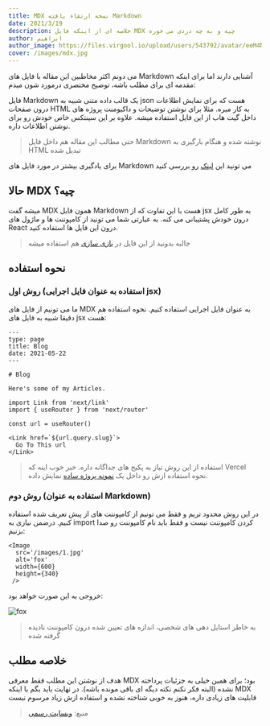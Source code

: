 ```yaml
---
title: MDX نسخه ارتقاء یافته Markdown
date: 2021/3/19
description: خلاصه ای از اینکه فایل MDX چیه و به چه دردی می خوره
author: ابراهیم
author_image: https://files.virgool.io/upload/users/543792/avatar/eeM4Nw.jpeg?x-img=v1/resize,h_120,w_120/optimize,q_100
cover: /images/mdx.jpg
---
```


می دونم اکثر مخاطبین این مقاله با فایل های Markdown آشنایی دارند اما برای اینکه مقدمه ای برای مطلب باشه، توضیح مختصری درمورد شون میدم: 

فایل Markdown یک قالب داده متنی شبیه به json هست که برای نمایش اطلاعات درون صفحات HTML به کار میره. مثلا برای نوشتن توضیحات و داکیومنت پروژه های داخل گیت هاب از این فایل استفاده میشه. علاوه بر این سینتکس خاص خودش رو برای نوشتن اطلاعات داره.

> حتی مطالب این مقاله هم داخل فایل Markdown نوشته شده و هنگام بارگیری به HTML تبدیل شده

برای یادگیری بیشتر در مورد فایل های Markdown می تونید این [لینک](https://www.markdownguide.org/) رو بررسی کنید

## حالا MDX چیه؟
میشه گفت MDX همون فایل Markdown هست با این تفاوت که از jsx به طور کامل درون خودش پشتیبانی می کنه.
به عبارتی شما می تونید از کامپوننت ها و ماژول های React درون این فایل ها استفاده کنید.

> جالبه بدونید از این فایل در [بازی سازی](https://file.org/extension/mdx) هم استفاده میشه

## نحوه استفاده

### روش اول (استفاده به عنوان فایل اجرایی jsx)
ما می تونیم از فایل های MDX به عنوان فایل اجرایی استفاده کنیم.
نحوه استفاده هم دقیقا شبیه به فایل های jsx هست:

```
---
type: page
title: Blog
date: 2021-05-22
---

# Blog

Here's some of my Articles.

import Link from 'next/link'
import { useRouter } from 'next/router'

const url = useRouter()

<Link href=`${url.query.slug}`>
  Go To This url
</Link>
```

> استفاده از این روش نیاز به پکیج های جداگانه داره. خبر خوب اینه که Vercel نحوه استفاده ازش رو داخل یک [نمونه پروژه ساده](https://github.com/vercel/nextjs-portfolio-starter) نمایش داده.

### روش دوم (استفاده به عنوان Markdown)
در این روش محدود تریم و فقط می تونیم از کامپوننت های از پیش تعریف شده استفاده کنیم.
درضمن نیازی به import کردن کامپوننت نیست و فقط باید نام کامپوننت رو صدا بزنیم:

```
<Image
  src='/images/1.jpg'
  alt='fox'
  width={600}
  height={340}
 />
```

خروجی به این صورت خواهد بود:

![fox](/images/1.jpg)

> به خاطر استایل دهی های شخصی، اندازه های تعیین شده درون کامپوننت نادیده گرفته شده

## خلاصه مطلب
هدف از نوشتن این مطلب فقط معرفی MDX بود؛ برای همین خیلی به جزئیات پرداخته نشده (البته فکر نکنم نکته دیگه ای باقی مونده باشه).
در نهایت باید بگم با اینکه MDX قابلیت های زیادی داره، هنوز به خوبی شناخته نشده و استفاده ازش زیاد مرسوم نیست

> منبع: [وبسایت رسمی](https://mdxjs.com/)